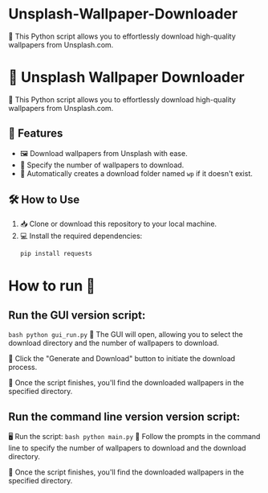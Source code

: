 # Unsplash-Wallpaper-Downloader
📸 This Python script allows you to effortlessly download high-quality wallpapers from Unsplash.com. 
# 🌄 Unsplash Wallpaper Downloader

📸 This Python script allows you to effortlessly download high-quality wallpapers from Unsplash.com.

## 🚀 Features

- 🖼️ Download wallpapers from Unsplash with ease.
- 🎨 Specify the number of wallpapers to download.
- 📂 Automatically creates a download folder named `wp` if it doesn't exist.

## 🛠️ How to Use

1. 📥 Clone or download this repository to your local machine.
2. 💻 Install the required dependencies:
   ```bash
   pip install requests

# How to run 🏃 

## Run the GUI version script:
   `bash
   python gui_run.py`
🎉 The GUI will open, allowing you to select the download directory and the number of wallpapers to download.

🚀 Click the "Generate and Download" button to initiate the download process.

📁 Once the script finishes, you'll find the downloaded wallpapers in the specified directory.
## Run the command line version  version script:
 
🖥️ Run the script:
   `bash
   python main.py`
🔄 Follow the prompts in the command line to specify the number of wallpapers to download and the download directory.

📁 Once the script finishes, you'll find the downloaded wallpapers in the specified directory.

